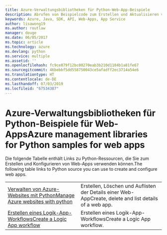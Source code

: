 ```yaml
---
title: Azure-Verwaltungsbibliotheken für Python-Web-App-Beispiele
description: Abrufen von Beispielcode zum Erstellen und Aktualisieren von in App Service gehosteten Azure-Web-Apps mit den Azure-Verwaltungsbibliotheken für Python
keywords: Azure, Java, SDK, API, Web-Apps, App Service
author: lisawong19
ms.author: routlaw
manager: douge
ms.date: 06/05/2017
ms.topic: article
ms.technology: azure
ms.devlang: python
ms.service: multiple
ms.assetid: ''
ms.openlocfilehash: fc9ce879f12bc00270eab3b210d1184b1a81fe67
ms.sourcegitcommit: 46bebbf5dd558750043ce5afadff2ec3714a54e6
ms.translationtype: HT
ms.contentlocale: de-DE
ms.lasthandoff: 07/03/2019
ms.locfileid: "67534387"
---
```

# <a name="azure-management-libraries-for-python-samples-for-web-apps"></a><span data-ttu-id="d85f1-104">Azure-Verwaltungsbibliotheken für Python-Beispiele für Web-Apps</span><span class="sxs-lookup"><span data-stu-id="d85f1-104">Azure management libraries for Python samples for web apps</span></span>

<span data-ttu-id="d85f1-105">Die folgende Tabelle enthält Links zu Python-Ressourcen, die Sie zum Erstellen und Konfigurieren von Web-Apps verwenden können.</span><span class="sxs-lookup"><span data-stu-id="d85f1-105">The following table links to Python source you can use to create and configure web apps.</span></span> 

|||
|---|---|
| <span data-ttu-id="d85f1-106">[Verwalten von Azure-Websites mit Python][1]</span><span class="sxs-lookup"><span data-stu-id="d85f1-106">[Manage Azure websites with python][1]</span></span> | <span data-ttu-id="d85f1-107">Erstellen, Löschen und Auflisten der Details einer Web-App</span><span class="sxs-lookup"><span data-stu-id="d85f1-107">Create, delete and list details of a web app.</span></span> |
| <span data-ttu-id="d85f1-108">[Erstellen eines Logik-App-Workflows][2]</span><span class="sxs-lookup"><span data-stu-id="d85f1-108">[Create a Logic App workflow][2]</span></span> | <span data-ttu-id="d85f1-109">Erstellen eines Logik-App-Workflows</span><span class="sxs-lookup"><span data-stu-id="d85f1-109">Create a Logic App workflow.</span></span> |

[1]: https://azure.microsoft.com/resources/samples/app-service-web-python-manage
[2]: python-sdk-azure-samples-logic-app-workflow.md


